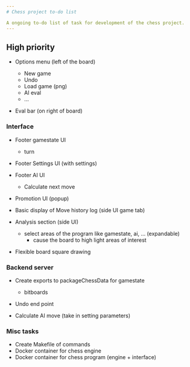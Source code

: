 ```yaml
---
# Chess project to-do list

A ongoing to-do list of task for development of the chess project.
---
```


## High priority

- Options menu (left of the board)

  - New game
  - Undo
  - Load game (png)
  - AI eval
  - ...

- Eval bar (on right of board)

### Interface

- Footer gamestate UI
  - turn
- Footer Settings UI (with settings)
- Footer AI UI

  - Calculate next move

- Promotion UI (popup)

- Basic display of Move history log (side UI game tab)
- Analysis section (side UI)

  - select areas of the program like gamestate, ai, ... (expandable)
    - cause the board to high light areas of interest

- Flexible board square drawing

### Backend server

- Create exports to packageChessData for gamestate

  - bitboards

- Undo end point

- Calculate AI move
  (take in setting parameters)

### Misc tasks

- Create Makefile of commands
- Docker container for chess engine
- Docker container for chess program (engine + interface)

